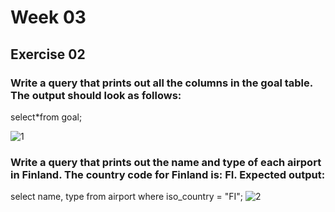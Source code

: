 # Week 03
## Exercise 02
### Write a query that prints out all the columns in the goal table. The output should look as follows: <br>
select*from goal; 

![1](https://github.com/user-attachments/assets/0ed8909a-164a-49b4-8d6a-35ca1257c7fd)


### Write a query that prints out the name and type of each airport in Finland. The country code for Finland is: FI. Expected output: <br>
select name, type from airport where iso_country = "FI";
![2](https://github.com/user-attachments/assets/02d2bbf0-23b6-4dc7-9659-f1a4b9521c18)


